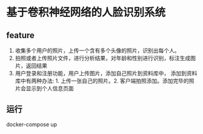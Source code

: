 # 基于卷积神经网络的人脸识别系统

## feature

1. 收集多个用户的照片，上传一个含有多个头像的照片，识别出每个人。
2. 拍照或者上传照片文件，进行分析结果，对年龄和性别进行识别，标注生成图片，返回结果
3. 用户登录和注册功能，用户上传图片，添加自己照片到资料库中，
添加到资料库中有两种办法: 1. 上传一张自己的照片。2. 客户端拍照添加。添加完毕的照片会显示到个人信息页面



## 运行

docker-compose up

